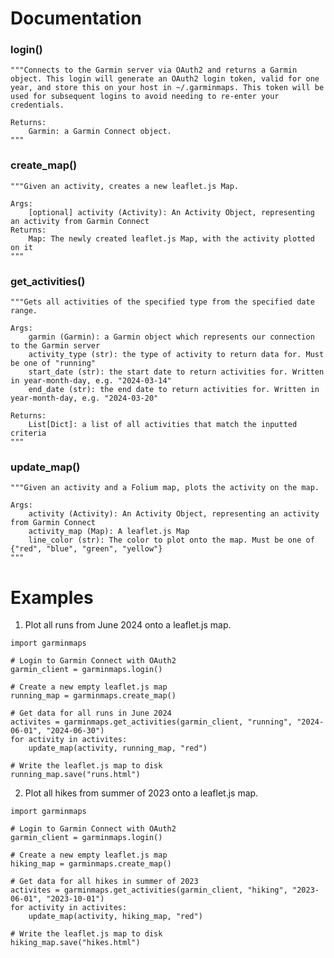 # Documentation
### login()
    """Connects to the Garmin server via OAuth2 and returns a Garmin object. This login will generate an OAuth2 login token, valid for one year, and store this on your host in ~/.garminmaps. This token will be used for subsequent logins to avoid needing to re-enter your credentials.
    
    Returns:
        Garmin: a Garmin Connect object.
    """

### create_map()
    """Given an activity, creates a new leaflet.js Map.

    Args:
        [optional] activity (Activity): An Activity Object, representing an activity from Garmin Connect
    Returns:
        Map: The newly created leaflet.js Map, with the activity plotted on it
    """

### get_activities()
    """Gets all activities of the specified type from the specified date range.

    Args:
        garmin (Garmin): a Garmin object which represents our connection to the Garmin server
        activity_type (str): the type of activity to return data for. Must be one of "running"
        start_date (str): the start date to return activities for. Written in year-month-day, e.g. "2024-03-14"
        end_date (str): the end date to return activities for. Written in year-month-day, e.g. "2024-03-20"

    Returns:
        List[Dict]: a list of all activities that match the inputted criteria
    """

### update_map()
    """Given an activity and a Folium map, plots the activity on the map.

    Args:
        activity (Activity): An Activity Object, representing an activity from Garmin Connect
        activity_map (Map): A leaflet.js Map
        line_color (str): The color to plot onto the map. Must be one of {"red", "blue", "green", "yellow"}
    """


# Examples
1. Plot all runs from June 2024 onto a leaflet.js map.

```
import garminmaps

# Login to Garmin Connect with OAuth2
garmin_client = garminmaps.login()

# Create a new empty leaflet.js map
running_map = garminmaps.create_map()

# Get data for all runs in June 2024
activites = garminmaps.get_activities(garmin_client, "running", "2024-06-01", "2024-06-30")
for activity in activites:
    update_map(activity, running_map, "red")

# Write the leaflet.js map to disk
running_map.save("runs.html")
```

2. Plot all hikes from summer of 2023 onto a leaflet.js map.

```
import garminmaps

# Login to Garmin Connect with OAuth2
garmin_client = garminmaps.login()

# Create a new empty leaflet.js map
hiking_map = garminmaps.create_map()

# Get data for all hikes in summer of 2023
activites = garminmaps.get_activities(garmin_client, "hiking", "2023-06-01", "2023-10-01")
for activity in activites:
    update_map(activity, hiking_map, "red")

# Write the leaflet.js map to disk
hiking_map.save("hikes.html")
```